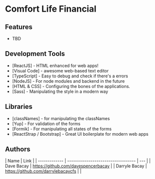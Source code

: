 # Comfort Life Financial

## Features

- TBD

## Development Tools

- [ReactJS] - HTML enhanced for web apps!
- [Visual Code] - awesome web-based text editor
- [TypeScript] - Easy to debug and check if there's a errors
- [NodeJS] - For node modules and backend in the future
- [HTML & CSS] - Configuring the bones of the applications.
- [Sass] - Manipulating the style in a modern way

## Libraries

- [classNames] - for manipulating the classNames
- [Yup] - For validation of the forms
- [Formik] - For manipulating all states of the forms
- [ReactStrap / Bootstrap] - Great UI boilerplate for modern web apps

## Authors

| Name          | Link                                |
| ------------- | ----------------------------------- | --- |
| Dave Bacay    | https://github.com/davespencerbacay |
| Darryle Bacay | https://github.com/darrylebacaycfs  |     |
